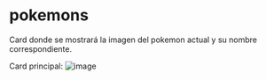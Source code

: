 # pokemons
Card donde se mostrará la imagen del pokemon actual y su nombre correspondiente.

Card principal:
![image](https://user-images.githubusercontent.com/89946494/153688716-294c8612-9c9d-4d2d-b6c2-92fe60ef88b5.png)

